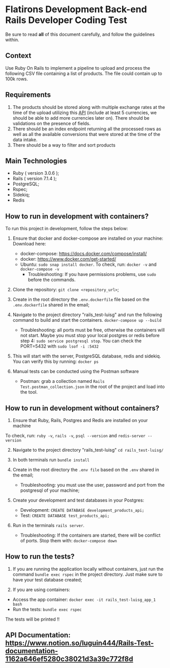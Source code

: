 # Flatirons Development Back-end Rails Developer Coding Test

Be sure to read **all** of this document carefully, and follow the guidelines within.

## Context

Use Ruby On Rails to implement a pipeline to upload and process the following CSV file containing a list of products. The file could contain up to 100k rows.

## Requirements

1. The products should be stored along with multiple exchange rates at the time of the upload utilizing this [API](https://github.com/fawazahmed0/currency-api) (include at least 5 currencies, we should be able to add more currencies later on). There should be validations on the presence of fields.
2. There should be an index endpoint returning all the processed rows as well as all the available conversions that were stored at the time of the data intake.
3. There should be a way to filter and sort products

## Main Technologies

- Ruby ( version 3.0.6 );
- Rails ( version 7.1.4 );
- PostgreSQL;
- Rspec;
- Sidekiq;
- Redis

## How to run in development with containers?

To run this project in development, follow the steps below:

1. Ensure that docker and docker-compose are installed on your machine: Download here:

   - docker-compose: https://docs.docker.com/compose/install/
   - docker: https://www.docker.com/get-started/
   - Ubuntu: `sudo snap install docker`. To check, run: `docker -v` and `docker-compose -v`
     - Troubleshooting: If you have permissions problems, use `sudo` before the commands.

2. Clone the repository: `git clone <repository_url>`;

3. Create in the root directory the `.env.dockerfile` file based on the `.env.dockerfile` shared in the email;

4. Navigate to the project directory "rails_test-luisg" and run the following command to build and start the containers. `docker-compose up --build`

   - Troubleshooting: all ports must be free, otherwise the containers will not start. Maybe you must stop your local postgres or redis before step 4: `sudo service postgresql stop`. You can check the PORT=5432 with `sudo lsof -i :5432`

5. This will start with the server, PostgreSQL database, redis and sidekiq. You can verify this by running: `docker ps`

6. Manual tests can be conducted using the Postman software
   - Postman: grab a collection named `Rails Test.postman_collection.json` in the root of the project and load into the tool.

## How to run in development without containers?

1. Ensure that Ruby, Rails, Postgres and Redis are installed on your machine

To check, run: `ruby -v`, `rails -v`, `psql --version` and `redis-server --version`

2. Navigate to the project directory "rails_test-luisg" `cd rails_test-luisg/`

3. In both terminals run `bundle install`

4. Create in the root directory the `.env file` based on the `.env` shared in the email;

   - Troubleshooting: you must use the user, password and port from the postgresql of your machine;

5. Create your development and test databases in your Postgres:

   - Development: `CREATE DATABASE development_products_api;`
   - Test: `CREATE DATABASE test_products_api;`

6. Run in the terminals `rails server`.

   - Troubleshooting: If the containers are started, there will be conflict of ports. Stop them with: `docker-compose down`

## How to run the tests?

1. If you are running the application locally without containers, just run the command `bundle exec rspec` in the project directory. Just make sure to have your test database created;

2. If you are using containers:

- Access the app container: `docker exec -it rails_test-luisg_app_1 bash`
- Run the tests: `bundle exec rspec`

The tests will be printed !!

## API Documentation: https://www.notion.so/luguin444/Rails-Test-documentation-1162a646ef5280c38021d3a39c772f8d
